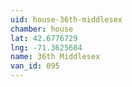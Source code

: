```yaml
---
uid: house-36th-middlesex
chamber: house
lat: 42.6776729
lng: -71.3625684
name: 36th Middlesex
van_id: 095
---
```

